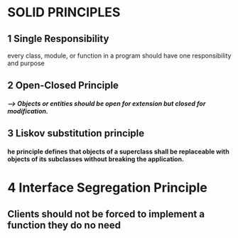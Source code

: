 
 # SOLID PRINCIPLES
 

## 1 Single Responsibility
every class, module, or 
function in a program should have one responsibility and purpose

## 2 Open-Closed Principle

##### --> Objects or entities should be open for extension but closed for modification.


## 3 Liskov substitution principle

#### he principle defines that objects of a superclass shall be replaceable with objects of its subclasses without breaking the application.

# 4 Interface Segregation Principle
## Clients should not be forced to implement a function they do no need






